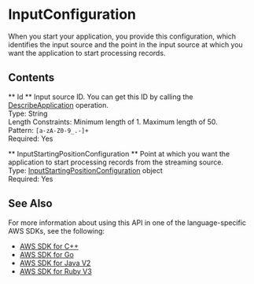 # InputConfiguration<a name="API_InputConfiguration"></a>

When you start your application, you provide this configuration, which identifies the input source and the point in the input source at which you want the application to start processing records\.

## Contents<a name="API_InputConfiguration_Contents"></a>

 ** Id **   <a name="analytics-Type-InputConfiguration-Id"></a>
Input source ID\. You can get this ID by calling the [DescribeApplication](https://docs.aws.amazon.com/kinesisanalytics/latest/dev/API_DescribeApplication.html) operation\.  
Type: String  
Length Constraints: Minimum length of 1\. Maximum length of 50\.  
Pattern: `[a-zA-Z0-9_.-]+`   
Required: Yes

 ** InputStartingPositionConfiguration **   <a name="analytics-Type-InputConfiguration-InputStartingPositionConfiguration"></a>
Point at which you want the application to start processing records from the streaming source\.  
Type: [InputStartingPositionConfiguration](API_InputStartingPositionConfiguration.md) object  
Required: Yes

## See Also<a name="API_InputConfiguration_SeeAlso"></a>

For more information about using this API in one of the language\-specific AWS SDKs, see the following:
+  [AWS SDK for C\+\+](https://docs.aws.amazon.com/goto/SdkForCpp/kinesisanalytics-2015-08-14/InputConfiguration) 
+  [AWS SDK for Go](https://docs.aws.amazon.com/goto/SdkForGoV1/kinesisanalytics-2015-08-14/InputConfiguration) 
+  [AWS SDK for Java V2](https://docs.aws.amazon.com/goto/SdkForJavaV2/kinesisanalytics-2015-08-14/InputConfiguration) 
+  [AWS SDK for Ruby V3](https://docs.aws.amazon.com/goto/SdkForRubyV3/kinesisanalytics-2015-08-14/InputConfiguration) 